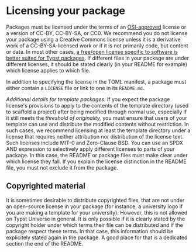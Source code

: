 # Licensing your package

Packages must be licensed under the terms of an [OSI-approved][OSI] license or a
version of CC-BY, CC-BY-SA, or CC0. We recommend you do not license your package
using a Creative Commons license unless it is a derivative work of a
CC-BY-SA-licensed work or if it is not primarily code, but content or data. In
most other cases, [a free/open license specific to software is better suited for
Typst packages][cc-faq]. If different files in your package are under different
licenses, it should be stated clearly (in your README for example) which license
applies to which file.

In addition to specifying the license in the TOML manifest, a package must
either contain a `LICENSE` file or link to one in its `README.md`.

*Additional details for template packages:* If you expect the package
license's provisions to apply to the contents of the template directory (used
to scaffold a project) after being modified through normal use, especially if
it still meets the _threshold of originality,_ you must ensure that users of
your template can use and distribute the modified contents without
restriction. In such cases, we recommend licensing at least the template
directory under a license that requires neither attribution nor distribution
of the license text. Such licenses include MIT-0 and Zero-Clause BSD. You can
use an SPDX AND expression to selectively apply different licenses to parts of
your package. In this case, the README or package files must make clear under
which license they fall. If you explain the license distinction in the README
file, you must not exclude it from the package.

## Copyrighted material

It is sometimes desirable to distribute copyrighted files, that are not under an
open-source license in your package (for instance, a university logo if you are
making a template for your university). However, this is not allowed on Typst
Universe in general. It is only possible if it is clearly stated by the
copyright holder under which terms their file can be distributed and if the
package respect these terms. In that case, this information should be
explicitely stated again in the package. A good place for that is a dedicated
section the end of the README.

[cc-faq]: https://creativecommons.org/faq/#can-i-apply-a-creative-commons-license-to-software
[OSI]: https://opensource.org/licenses/
